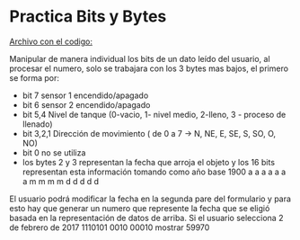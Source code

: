 # Practica Bits y Bytes

[Archivo con el codigo:](Practica1_Bits/Form1.cs)

Manipular de manera individual los bits de un dato leído del usuario, al procesar el numero, solo se trabajara con los 3 bytes mas bajos, el primero se forma por:
- bit 7 sensor 1 encendido/apagado
- bit 6 sensor 2 encendido/apagado
- bit 5,4 Nivel de tanque (0-vacio, 1- nivel medio, 2-lleno, 3 - proceso de llenado)
- bit 3,2,1 Dirección de movimiento ( de 0 a 7 -> N, NE, E, SE, S, SO, O, NO)
- bit 0 no se utiliza
- los bytes 2 y 3 representan la fecha que arroja el objeto y los 16 bits representan esta información tomando como año base 1900
a a a a a a a m m m m d d d d d

El usuario podrá modificar la fecha en la segunda pare del formulario y para esto hay que generar un numero que represente la fecha que se eligió basada en la representación de datos de arriba. Si el usuario selecciona 2 de febrero de 2017
1110101 0010 00010 mostrar 59970

